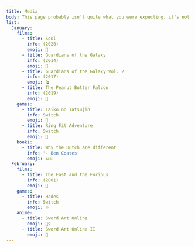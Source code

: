 ```yaml
---
title: Media
body: This page probably isn't quite what you were expecting, it's not portfolio of any photography of graphic design but rather a list of the different type of media I have consumed over the year. The inspiration comes from one of my good friends and old colleague, Ben Farr.
list:
  January:
    films:
      - title: Soul
        info: (2020)
        emoji: 🎷
      - title: Guardians of the Galaxy
        info: (2014)
        emoji: 📼
      - title: Guardians of the Galaxy Vol. 2
        info: (2017)
        emoji: 🪴
      - title: The Peanut Butter Falcon
        info: (2019)
        emoji: 🦅
    games:
      - title: Taiko no Tatsujin
        info: Switch
        emoji: 🥁
      - title: Ring Fit Adventure
        info: Switch
        emoji: 💪
    books:
      - title: Why the Dutch are different
        info: '- Ben Coates'
        emoji: 🇳🇱
  February:
    films:
      - title: The Fast and the Furious
        info: (2001)
        emoji: 🚗
    games:
      - title: Hades
        info: Switch
        emoji: 🔥
    anime:
      - title: Sword Art Online
        emoji: 🧚‍♀️
      - title: Sword Art Online II
        emoji: 🔫
---
```

